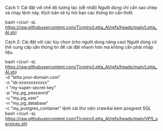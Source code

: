 Cách 1: Cài đặt với chế độ tương tác (dễ nhất)
Người dùng chỉ cần sao chép và chạy lệnh này. Kịch bản sẽ tự hỏi bạn các thông tin cần thiết.

bash <(curl -sL https://raw.githubusercontent.com/Ticmiro/Letta_AI/refs/heads/main/Letta_AI.sh)

Cách 2: Cài đặt với các tùy chọn (cho người dùng nâng cao)
Người dùng có thể cung cấp sẵn thông tin để cài đặt nhanh hơn mà không cần phải nhập liệu.

bash <(curl -sL https://raw.githubusercontent.com/Ticmiro/Letta_AI/refs/heads/main/Letta_AI.sh) \
-d "letta.your-domain.com" \
-o "sk-xxxxxxxxxxxx" \
-l "my-super-secret-key" \
-p "my_pg_password" \
-u "my_pg_user" \
-n "my_pg_database" \
-c "my_postgres_container"
lệnh cài thư viện craw4ai kèm posgrest SQL
bash <(curl -sL https://raw.githubusercontent.com/Ticmiro/Letta_AI/refs/heads/main/VPS_services.sh)
